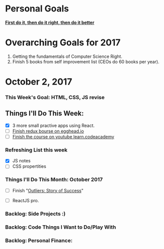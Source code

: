 Personal Goals
==============
**[First do it, then do it right, then do it better](https://medium.com/@addyosmani/totally-get-your-frustration-ea11adf237e3)**

# Overarching Goals for 2017
1. Getting the fundamentals of Computer Science Right.
2. Finish 5 books from self improvement list (CEOs do 60 books per year).

# October 2, 2017

### This Week's Goal: HTML, CSS, JS revise

## Things I'll Do This Week:
- [x] 3 more small practive apps using React.
- [ ] [Finish redux bourse on egghead.io](https://egghead.io/courses/building-react-applications-with-idiomatic-redux)
- [ ] [Finish the course on youtube learn.codeacademy](https://www.youtube.com/watch?v=1w-oQ-i1XB8&list=PLoYCgNOIyGADILc3iUJzygCqC8Tt3bRXt)

### Refreshing List this week
- [x] JS notes
- [ ] CSS propertities

### Things I'll Do This Month: October 2017
- [ ] Finish "[Outliers: Story of Success](https://www.goodreads.com/book/show/3228917-outliers)"
- [ ] ReactJS pro.


### Backlog: Side Projects :)

### Backlog: Code Things I Want to Do/Play With

### Backlog: Personal Finance:
